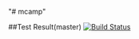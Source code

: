 "# mcamp" 


##Test Result(master)
[![Build Status](https://travis-ci.org/2016chubachi/mcamp.svg?branch=master)](https://travis-ci.org/2016chubachi/mcamp)
